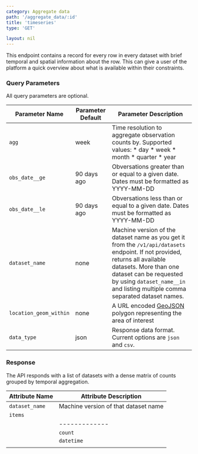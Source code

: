 ```yaml
---
category: Aggregate data
path: '/aggregate_data/:id'
title: 'timeseries'
type: 'GET'

layout: nil
---
```


This endpoint contains a record for every row in every dataset with brief temporal and spatial information about the row. This can give a user of the platform a quick overview about what is available within their constraints.

### Query Parameters

All query parameters are optional.

| Parameter Name       | Parameter Default | Parameter Description                                                                                                                                                                                                                                          |
|----------------------|-------------------|----------------------------------------------------------------------------------------------------------------------------------------------------------------------------------------------------------------------------------------------------------------|
| `agg`                  | week              | Time resolution to aggregate observation counts by.  Supported values: * day * week * month * quarter * year                                                                                                                                                   |
| `obs_date__ge`         | 90 days ago       | Obversations greater than or equal to a given date.  Dates must be formatted as YYYY-MM-DD                                                                                                                                                                     |
| `obs_date__le`         | 90 days ago       | Obversations less than or equal to a given date.  Dates must be formatted as YYYY-MM-DD                                                                                                                                                                        |
| `dataset_name`         | none              | Machine version of the dataset name as you get it from the `/v1/api/datasets` endpoint. If not provided, returns all available datasets. More than one dataset can be requested by using `dataset_name__in` and listing multiple comma separated dataset names. |
| `location_geom_within` | none              | A URL encoded [GeoJSON](http://geojson.org/) polygon representing the area of interest                                                                                                                                                                         |
| `data_type`            | json              | Response data format. Current options are `json` and `csv`.    


### Response


The API responds with a list of datasets with a dense matrix of counts grouped by temporal aggregation.

| **Attribute Name** | **Attribute Description**             |
|--------------------|-------------------------------------- |
| `dataset_name`     | Machine version  of that dataset name |
| `items`            | | **Parameter** | **Description**            | 
		       | ------------- | ------------------         |
                       | `count`       | Record count               |
                       | `datetime`    | Temporal aggregation group |
                                                             |

